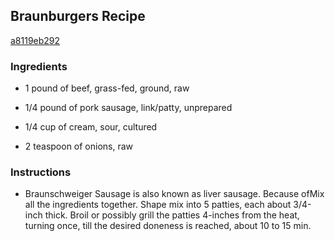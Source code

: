 ## Braunburgers Recipe

[a8119eb292](http://cookeatshare.com/recipes/braunburgers-91279)

### Ingredients

 - 1 pound of beef, grass-fed, ground, raw

 - 1/4 pound of pork sausage, link/patty, unprepared

 - 1/4 cup of cream, sour, cultured

 - 2 teaspoon of onions, raw

### Instructions

* Braunschweiger Sausage is also known as liver sausage. Because ofMix all the ingredients together. Shape mix into 5 patties, each about 3/4-inch thick. Broil or possibly grill the patties 4-inches from the heat, turning once, till the desired doneness is reached, about 10 to 15 min.
